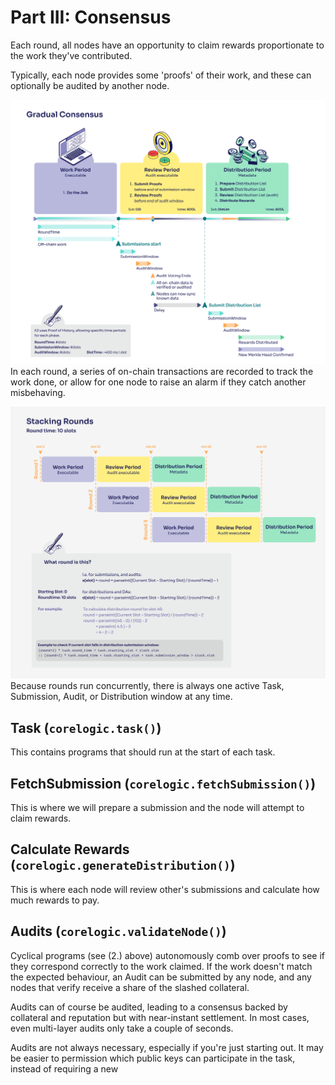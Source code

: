 # Part III: Consensus
Each round, all nodes have an opportunity to claim rewards proportionate to the work they've contributed. 

Typically, each node provides some 'proofs' of their work, and these can optionally be audited by another node.

![Gradual Consensus 1](image.png)
In each round, a series of on-chain transactions are recorded to track the work done, or allow for one node to raise an alarm if they catch another misbehaving. 

![Gradual Consensus 2](image-1.png)
Because rounds run concurrently, there is always one active Task, Submission, Audit, or Distribution window at any time. 

## Task (`corelogic.task()`)
This contains programs that should run at the start of each task.

## FetchSubmission (`corelogic.fetchSubmission()`)
This is where we will prepare a submission and the node will attempt to claim rewards.

## Calculate Rewards (`corelogic.generateDistribution()`)
This is where each node will review other's submissions and calculate how much rewards to pay.

## Audits (`corelogic.validateNode()`)
Cyclical programs (see (2.) above) autonomously comb over proofs to see if they correspond correctly to the work claimed. If the work doesn't match the expected behaviour, an Audit can be submitted by any node, and any nodes that verify receive a share of the slashed collateral. 

Audits can of course be audited, leading to a consensus backed by collateral and reputation but with near-instant settlement. In most cases, even multi-layer audits only take a couple of seconds. 

Audits are not always necessary, especially if you're just starting out. It may be easier to permission which public keys can participate in the task, instead of requiring a new 

